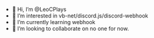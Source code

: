 - 👋 Hi, I’m @LeoCPlays
- 👀 I’m interested in vb-net/discord.js/discord-webhook
- 🌱 I’m currently learning webhook
- 💞️ I’m looking to collaborate on no one for now.

<!---
LeoCPlays/LeoCPlays is a ✨ special ✨ repository because its `README.md` (this file) appears on your GitHub profile.
You can click the Preview link to take a look at your changes.
--->
